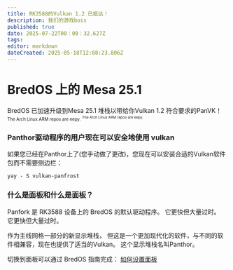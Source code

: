 ```yaml
---
title: RK3588的Vulkan 1.2 已抵达！
description: 我们的游戏bois
published: true
date: 2025-07-22T00：09：32.627Z
tags:
editor: markdown
dateCreated: 2025-05-18T12:08:23.806Z
---
```


# BredOS 上的 Mesa 25.1

BredOS 已加速升级到Mesa 25.1 堆栈以带给你Vulkan 1.2 符合要求的PanVK！ <sup><sub>The Arch Linux ARM repos are eepy.</sub> <sup><sub>The Arch Linux ARM repos are eepy.</sub></sup>

### Panthor驱动程序的用户现在可以安全地使用 vulkan

如果您已经在Panthor上了(您手动做了更改)，您现在可以安装合适的Vulkan软件包而不需要侧边栏：

```
yay - S vulkan-panfrost
```

### 什么是面板和什么是面板？

Panfork 是 RK3588 设备上的 BredOS 的默认驱动程序。
它更快但大量过时。
它更快但大量过时。

作为主线网格一部分的新显示堆栈， 但这是一个更加现代化的软件，与不同的软件相兼容，现在也提供了适当的Vulkan。
这个显示堆栈名叫Panthor。

切换到面板可以通过 BredOS 指南完成：
[如何设置面板](/en/how-to/how-to-setup-panthor)